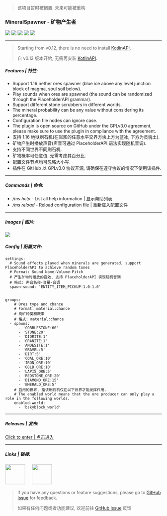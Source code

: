 > 该项目暂时被搁置, 未来可能被重构
### MineralSpawner *-* 矿物产生者
![](https://img.shields.io/github/license/Score2/MineralSpawner?color=blue&style=for-the-badge)
![](https://img.shields.io/github/downloads/Score2/MineralSpawner/total?color=green&style=for-the-badge)
![](https://img.shields.io/github/v/release/Score2/MineralSpawner?color=purple&style=for-the-badge)
![](https://img.shields.io/github/issues/Score2/MineralSpawner?style=for-the-badge)
![](https://img.shields.io/github/issues-pr/Score2/MineralSpawner?style=for-the-badge)

***
> Starting from v0.12, there is no need to install [KotlinAPI](https://www.mcbbs.net/thread-1080136-1-1.html).
>
> 自 v0.12 版本开始, 无需再安装 [KotlinAPI](https://www.mcbbs.net/thread-1080136-1-1.html).
##### Features | 特性:
* Support 1.16 nether ores spawner (blue ice above any level junction block of magma, soul soil below).
* Play sounds when ores are spawned (the sound can be randomized through the PlaceholderAPI grammar).
* Support different stone scrubbers in different worlds.
* The mineral probability can be any value without considering its percentage.
* Configuration file nodes can ignore case.
* The plugin is open source on GitHub under the GPLv3.0 agreement, please make sure to use the plugin in compliance with the agreement.
* 支持 1.16 地狱刷石机(在岩浆的任意水平交界方块上方为蓝冰, 下方为灵魂土).
* 矿物产生时播放声音(声音可通过 PlaceholderAPI 语法实现随机音调).
* 支持不同世界不同刷石机.
* 矿物概率可任意值, 无需考虑其百分比.
* 配置文件节点均可忽略大小写.
* 插件在 GitHub 以 GPLv3.0 协议开源, 请确保在遵守协议的情况下使用该插件.

***

##### Commands | 命令:
* */ms help* - List all help information | 显示帮助列表
* */ms reload* - Reload configuration file | 重新载入配置文件

***

##### Images | 图片:
<img src="http://mc3.roselle.vip:602/plugins/mineralspawner/images/1.jpg"/>


##### Config | 配置文件:
```
settings:
  # Sound effects played when minerals are generated, support PlaceholderAPI to achieve random tones
  # Format: Sound Name-Volume-Pitch
  # 产生矿物时播放的音效, 支持 PlaceholderAPI 实现随机音调
  # 格式: 声音名称-音量-音调
  spawn-sound: 'ENTITY_ITEM_PICKUP-1.0-1.0'


groups:
    # Ores type and chance
    # Format: material:chance
    # 刷矿种类和概率
    # 格式: material:chance
  - spawns:
      - 'COBBLESTONE:60'
      - 'STONE:20'
      - 'DIORITE:1'
      - 'GRANITE:1'
      - 'ANDESITE:1'
      - 'GRAVEL:5'
      - 'DIRT:5'
      - 'COAL_ORE:10'
      - 'IRON_ORE:10'
      - 'GOLD_ORE:10'
      - 'LAPIS_ORE:5'
      - 'REDSTONE_ORE:20'
      - 'DIAMOND_ORE:15'
      - 'EMERALD_ORE:5'
    # 启用的世界, 指该刷石机仅在以下世界才能发挥作用.
    # The enabled world means that the ore producer can only play a role in the following worlds.
    enabled-world:
      - 'bskyblock_world'
```

***
##### Releases | 发布:
[Click to enter | 点击进入](https://github.com/Score2/MineralSpawner/releases)

***
##### Links | 链接:
[<img src="http://mc3.roselle.vip:602/icons/github.svg" width="64" height="64"/>](https://github.com/Score2/MineralSpawner) 　
[<img src="http://mc3.roselle.vip:602/icons/wiki.svg" width="64" height="64"/>](https://github.com/Score2/MineralSpawner/wiki) 　

> If you have any questions or feature suggestions, please go to [GitHub Issue](https://github.com/Score2/MineralSpawner/issues) for feedback.
>
> 如果有任何问题或者功能建议, 欢迎前往 [GitHub Issue](https://github.com/Score2/MineralSpawner/issues) 反馈